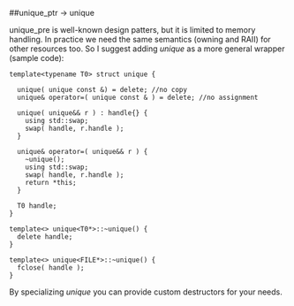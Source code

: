 
##unique_ptr -> unique

  unique_pre is well-known design patters, but it is limited to memory handling. In practice
  we need the same semantics (owning and RAII) for other resources too. So I suggest adding
  *unique* as a more general wrapper (sample code):


    template<typename T0> struct unique {
    
      unique( unique const &) = delete; //no copy
      unique& operator=( unique const & ) = delete; //no assignment
    
      unique( unique&& r ) : handle{} {
        using std::swap;
        swap( handle, r.handle );
      }
    
      unique& operator=( unique&& r ) {
        ~unique();
        using std::swap;
        swap( handle, r.handle );
        return *this;
      }
    
      T0 handle;
    }
    
    template<> unique<T0*>::~unique() {
      delete handle;
    }
    
    template<> unique<FILE*>::~unique() {
      fclose( handle );
    }


  By specializing *unique* you can provide custom destructors for your needs.


